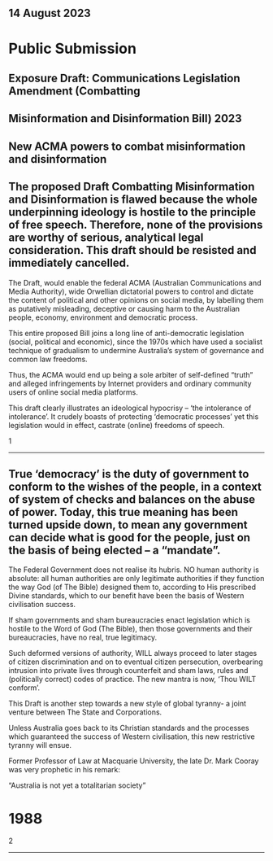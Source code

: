 ## 14 August 2023


# Public Submission


## Exposure Draft: Communications Legislation Amendment (Combatting


## Misinformation and Disinformation Bill) 2023


## New ACMA powers to combat misinformation and disinformation


## The proposed Draft Combatting Misinformation and Disinformation is flawed because the whole underpinning ideology is hostile to the principle of free speech. Therefore, none of the provisions are worthy of serious, analytical legal consideration. This draft should be resisted and immediately cancelled.

 The Draft, would enable the federal ACMA (Australian Communications and Media Authority), wide Orwellian dictatorial powers to control and dictate the content of political and other opinions on social media, by labelling them as putatively misleading, deceptive or causing harm to the Australian people, economy, environment and democratic process. 

 This entire proposed Bill joins a long line of anti-democratic legislation (social, political and economic), since the 1970s which have used a socialist technique of gradualism to undermine Australia’s system of governance and common law freedoms.

 Thus, the ACMA would end up being a sole arbiter of self-defined “truth” and alleged infringements by Internet providers and ordinary community users of online social media platforms. 

 This draft clearly illustrates an ideological hypocrisy – ‘the intolerance of intolerance’. It crudely boasts of protecting ‘democratic processes’ yet this legislation would in effect, castrate (online) freedoms of speech.

1


-----

## True ‘democracy’ is the duty of government to conform to the wishes of the people, in a context of system of checks and balances on the abuse of power. Today, this true meaning has been turned upside down, to mean any government can decide what is good for the people, just on the basis of being elected – a “mandate”.  

 The Federal Government does not realise its hubris. NO human authority is absolute: all human authorities are only legitimate authorities if they function the way God (of The Bible) designed them to, according to His prescribed Divine standards, which to our benefit have been the basis of Western civilisation success. 

 If sham governments and sham bureaucracies enact legislation which is hostile to the Word of God (The Bible), then those governments and their bureaucracies, have no real, true legitimacy.

 Such deformed versions of authority, WILL always proceed to later stages of citizen discrimination and on to eventual citizen persecution, overbearing intrusion into private lives through counterfeit and sham laws, rules and (politically correct) codes of practice. The new mantra is now, ‘Thou WILT conform’.

 This Draft is another step towards a new style of global tyranny- a joint venture between The State and Corporations. 

 Unless Australia goes back to its Christian standards and the processes which guaranteed the success of Western civilisation, this new restrictive tyranny will ensue.

 Former Professor of Law at Macquarie University, the late Dr. Mark Cooray was very prophetic in his remark:

 “Australia is not yet a totalitarian society”

# 1988

2


-----

